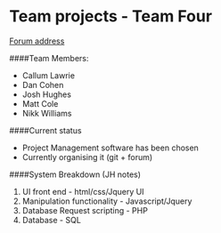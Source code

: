 Team projects - Team Four
==============

[Forum address](team.faemir.co.uk)

####Team Members:

* Callum Lawrie
* Dan Cohen
* Josh Hughes
* Matt Cole
* Nikk Williams

####Current status

* Project Management software has been chosen
* Currently organising it (git + forum)
 
####System Breakdown (JH notes)

1. UI front end - html/css/Jquery UI
2. Manipulation functionality - Javascript/Jquery
3. Database Request scripting - PHP
4. Database - SQL


